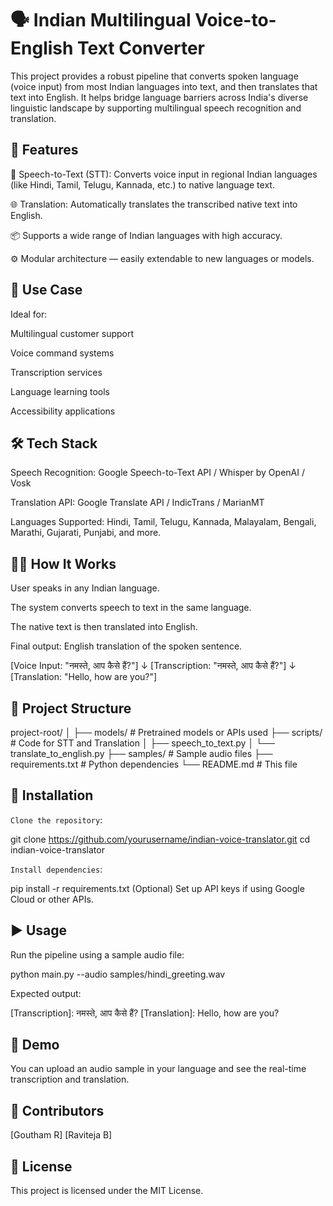 # 🗣️ Indian Multilingual Voice-to-English Text Converter
This project provides a robust pipeline that converts spoken language (voice input) from most Indian languages into text, and then translates that text into English. It helps bridge language barriers across India's diverse linguistic landscape by supporting multilingual speech recognition and translation.

## 🚀 Features
🎤 Speech-to-Text (STT): Converts voice input in regional Indian languages (like Hindi, Tamil, Telugu, Kannada, etc.) to native language text.

🌐 Translation: Automatically translates the transcribed native text into English.

📦 Supports a wide range of Indian languages with high accuracy.

⚙️ Modular architecture — easily extendable to new languages or models.

## 📌 Use Case
Ideal for:

Multilingual customer support

Voice command systems

Transcription services

Language learning tools

Accessibility applications

## 🛠️ Tech Stack
Speech Recognition: Google Speech-to-Text API / Whisper by OpenAI / Vosk

Translation API: Google Translate API / IndicTrans / MarianMT

Languages Supported: Hindi, Tamil, Telugu, Kannada, Malayalam, Bengali, Marathi, Gujarati, Punjabi, and more.

## 🧑‍💻 How It Works
User speaks in any Indian language.

The system converts speech to text in the same language.

The native text is then translated into English.

Final output: English translation of the spoken sentence.

[Voice Input: "नमस्ते, आप कैसे हैं?"] 
    ↓ 
[Transcription: "नमस्ते, आप कैसे हैं?"] 
    ↓ 
[Translation: "Hello, how are you?"]

## 📂 Project Structure

project-root/
│
├── models/                 # Pretrained models or APIs used
├── scripts/                # Code for STT and Translation
│   ├── speech_to_text.py
│   └── translate_to_english.py
├── samples/                # Sample audio files
├── requirements.txt        # Python dependencies
└── README.md               # This file

## 🔧 Installation
`Clone the repository`:

git clone https://github.com/yourusername/indian-voice-translator.git
cd indian-voice-translator

`Install dependencies`:

pip install -r requirements.txt
(Optional) Set up API keys if using Google Cloud or other APIs.

## ▶️ Usage
Run the pipeline using a sample audio file:

python main.py --audio samples/hindi_greeting.wav

Expected output:

[Detected Language]: Hindi
[Transcription]: नमस्ते, आप कैसे हैं?
[Translation]: Hello, how are you?
## 🧪 Demo
You can upload an audio sample in your language and see the real-time transcription and translation.

## 🤝 Contributors
[Goutham R]
[Raviteja B]

## 📄 License
This project is licensed under the MIT License.